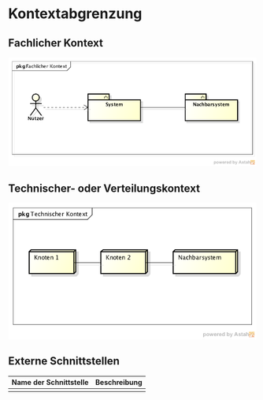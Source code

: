 Kontextabgrenzung
=================

Fachlicher Kontext
------------------

![Abbildung des fachlichen Kontextes](Abbildungen/Fachlicher_Kontext.png)


Technischer- oder Verteilungskontext
------------------------------------

![Abbildung des technischen Kontextes](Abbildungen/Technischer_Kontext.png)


Externe Schnittstellen
----------------------

| Name der Schnittstelle | Beschreibung |
| ---------------------- | ------------ |
|                        |              |
